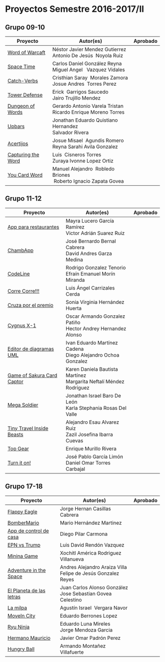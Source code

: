 # Proyectos Semestre 2016-2017/II

## Grupo 09-10
Proyecto | Autor(es)|Aprobado
---------|----------|--------
[Word of Warcaft](https://acominf.github.io/WordOfWarcaft/)|Néstor Javier Mendez Gutierrez<br>Antonio De Jesús  Noyola Ruiz
[Space Time](https://acominf.github.io/SpaceTime/)|Carlos Daniel González Reyna<br>Miguel Angel   Vazquez Vidales
[Catch-Verbs](https://acominf.github.io/CatchVerbs/)|Cristhian Saray  Morales Zamora<br>Josue Andres  Torres Perez
[Tower Defense](https://acominf.github.io/TowerDefense/)|Erick  Garrigos Saucedo<br>Jairo Trujillo Mendez
[Dungeon of Words](https://acominf.github.io/DungeonOfWords/)|Gerardo Antonio Varela Tristan<br>Ricardo Enrique Moreno Torres
[Upbars](https://acominf.github.io/Upbars/)|Jonathan Eduardo Quistiano Hernandez<br>Salvador Rivera
[Acertijos](https://acominf.github.io/Acertijos/)|Josue Misael  Agundis Romero<br>Reyna Sarahi Avila Gonzalez
[Capturing the Word](https://acominf.github.io/CapturingTheWord/)|Luis  Cisneros Torres<br>Zuraya Ivonne Lopez Ortiz
[You Card Word](https://acominf.github.io/YouCardWord/)|Manuel Alejandro  Robledo Briones<br> Roberto Ignacio Zapata Govea

## Grupo 11-12
Proyecto | Autor(es)|Aprobado
---------|----------|--------
[App para restaurantes](https://acominf.github.io/AppRestaurante/)|Mayra Lucero García Ramírez<br>Victor Adrián Suarez Ruiz
[ChambApp](https://acominf.github.io/ChambApp/)|José Bernardo Bernal Cabrera<br>David Andres Garza Medina
[CodeLine](https://acominf.github.io/CodeLine/)|Rodrigo Gonzalez Tenorio<br>Efraín Emanuel Morín Miranda
[Corre Corre!!!](https://acominf.github.io/CorreCorre/)|Luis Ángel Carrizales Cerda
[Cruza por el premio](https://acominf.github.io/CruzaPorElPremio/)|Sonia Virginia Hernández Huerta
[Cygnus X-1](https://acominf.github.io/CygnusX-1/)|Oscar Armando Gonzalez Patiño<br>Hector Andrey Hernandez Alonso
[Editor de diagramas UML](https://acominf.github.io/EditorUML/)|Ivan Eduardo Martínez Cadena<br>Diego Alejandro Ochoa Gonzalez
[Game of Sakura Card Captor](https://acominf.github.io/GameOfSakura/)|Karen Daniela Bautista Martínez<br>Margarita Neftalí Méndez Rodríguez
[Mega Soldier](https://acominf.github.io/MegaSoldier/)|Jonathan Israel Baro De León<br>Karla Stephania Rosas Del Valle
[Tiny Travel Inside Beasts](https://acominf.github.io/TinyTravel/)|Alejandro Esau Alvarez Ruiz<br>Zazil Josefina Ibarra Cuevas
[Top Gear](https://acominf.github.io/TopGear/)|Enrique Murillo Rivera
[Turn it on!](https://acominf.github.io/TurnItOn/)|José Pablo García Limón<br>Daniel Omar Torres Carbajal

## Grupo 17-18
Proyecto | Autor(es)|Aprobado
---------|----------|--------
[Flappy Eagle](https://acominf.github.io/FlappyEagle/)|Jorge Hernan Casillas Cabrera
[BomberMario](https://acominf.github.io/BomberMario/)|Mario Hernández Martinez
[App de control de casa](https://acominf.github.io/AppControlCasa/)|Diego Pilar Carmona
[EPN vs Trump](https://acominf.github.io/EPNvsTrump/)|Luis David Rendón Vazquez
[Minina Game](https://acominf.github.io/MininaGame/)|Xochitl América Rodriguez Villanueva
[Adventure in the Space](https://acominf.github.io/AdventureInSpace/)|Andres Alejandro Araiza Villa<br>Felipe de Jesús Gonzalez Reyes
[El Planeta de las letras](https://acominf.github.io/PlanetaDeLetras/)|Juan Carlos Alonso González<br>Jose Sebastian Govea Celestino
[La milpa](https://acominf.github.io/LaMilpa/)|Agustín Israel  Vergara Navor
[MoveIn City](https://acominf.github.io/MoveInCity/)|Eduardo Berrones Lopez
[Ryu Ninja](https://acominf.github.io/RyuNinja/)|Eduardo Luna Mireles<br>Jorge Mendoza Garcia
[Hermano Mauricio](https://acominf.github.io/HermanoMauricio/)|Javier Omar Padrón Perez
[Hungry Ball](https://acominf.github.io/HungryBall/)|Armando Montañez Villafuerte
